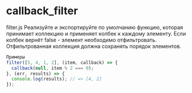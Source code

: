 # callback_filter

filter.js
Реализуйте и экспортируйте по умолчанию функцию, которая принимает коллекцию и применяет колбек к каждому элементу. Если колбек вернёт false - элемент необходимо отфильтровать. Отфильтрованная коллекция должна сохранять порядок элементов.

```js
Примеры
filter([5, 4, 1, 2], (item, callback) => {
  callback(null, item % 2 === 0);
}, (err, results) => {
  console.log(results); // => [4, 2]
});
```

